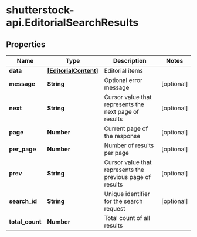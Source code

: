 # shutterstock-api.EditorialSearchResults

## Properties
Name | Type | Description | Notes
------------ | ------------- | ------------- | -------------
**data** | [**[EditorialContent]**](EditorialContent.md) | Editorial items | 
**message** | **String** | Optional error message | [optional] 
**next** | **String** | Cursor value that represents the next page of results | [optional] 
**page** | **Number** | Current page of the response | [optional] 
**per_page** | **Number** | Number of results per page | [optional] 
**prev** | **String** | Cursor value that represents the previous page of results | [optional] 
**search_id** | **String** | Unique identifier for the search request | [optional] 
**total_count** | **Number** | Total count of all results | 


